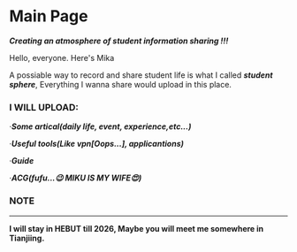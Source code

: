 # Main Page
***Creating an atmosphere of student information sharing !!!***

Hello, everyone. Here's Mika

A possiable way to record and share student life is what I called ***student sphere***, Everything I wanna share would upload in this place.

### I WILL UPLOAD:

·***Some artical(daily life, event, experience,etc...)***

·***Useful tools(Like vpn[Oops...], applicantions)***

·***Guide***

·***ACG(fufu...😉 MIKU IS MY WIFE😍)***

### NOTE
------

**I will stay in HEBUT till 2026, Maybe you will meet me somewhere in Tianjiing.** 
